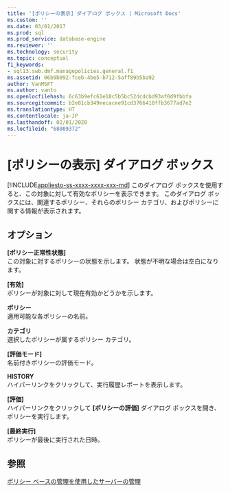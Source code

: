 ```yaml
---
title: '[ポリシーの表示] ダイアログ ボックス | Microsoft Docs'
ms.custom: ''
ms.date: 03/01/2017
ms.prod: sql
ms.prod_service: database-engine
ms.reviewer: ''
ms.technology: security
ms.topic: conceptual
f1_keywords:
- sql13.swb.dmf.managepolicies.general.f1
ms.assetid: 06b9b092-fceb-4be5-b712-5aff89b5ba92
author: VanMSFT
ms.author: vanto
ms.openlocfilehash: 6c63b9efc61e18c5b5bc52dcdcbd93af0d9fbbfa
ms.sourcegitcommit: b2e81cb349eecacee91cd3766410ffb3677ad7e2
ms.translationtype: HT
ms.contentlocale: ja-JP
ms.lasthandoff: 02/01/2020
ms.locfileid: "68009372"
---
```

# <a name="view-policies-dialog-box"></a>[ポリシーの表示] ダイアログ ボックス
[!INCLUDE[appliesto-ss-xxxx-xxxx-xxx-md](../../includes/appliesto-ss-xxxx-xxxx-xxx-md.md)]
  このダイアログ ボックスを使用すると、この対象に対して有効なポリシーを表示できます。 このダイアログ ボックスには、関連するポリシー、それらのポリシー カテゴリ、およびポリシーに関する情報が表示されます。  
  
## <a name="options"></a>オプション  
 **[ポリシー正常性状態]**  
 この対象に対するポリシーの状態を示します。 状態が不明な場合は空白になります。  
  
 **[有効]**  
 ポリシーが対象に対して現在有効かどうかを示します。  
  
 **ポリシー**  
 適用可能な各ポリシーの名前。  
  
 **カテゴリ**  
 選択したポリシーが属するポリシー カテゴリ。  
  
 **[評価モード]**  
 名前付きポリシーの評価モード。  
  
 **HISTORY**  
 ハイパーリンクをクリックして、実行履歴レポートを表示します。  
  
 **[評価]**  
 ハイパーリンクをクリックして **[ポリシーの評価]** ダイアログ ボックスを開き、ポリシーを実行します。  
  
 **[最終実行]**  
 ポリシーが最後に実行された日時。  
  
## <a name="see-also"></a>参照  
 [ポリシー ベースの管理を使用したサーバーの管理](../../relational-databases/policy-based-management/administer-servers-by-using-policy-based-management.md)  
  
  

